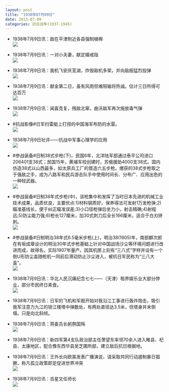 ```yaml
---
layout: post
title: "1938年07月09日"
date: 2013-07-09
categories: 抗日战争(1937-1945)
---
```


<meta name="referrer" content="no-referrer" />

- 1938年7月9日讯：敌在平津附近各县强制植棉 <br/><img src="https://ww2.sinaimg.cn/large/aca367d8jw1e6gypxx966j20660ozmyh.jpg" />

- 1938年7月9日讯：一对小夫妻，献定婚戒指 <br/><img src="https://ww2.sinaimg.cn/large/aca367d8jw1e6gwz1gpouj209p05tmxl.jpg" />

- 1938年7月9日讯：我机飞安庆芜湖，炸毁敌机多架，并向敌舰猛烈投弹 <br/><img src="https://ww3.sinaimg.cn/large/aca367d8jw1e6gti1vo0uj20c10mgaci.jpg" />

- 1938年7月9日讯：献金第二日，虽有风雨但难阻输将热诚。估计三日所得可达百万 <br/><img src="https://ww1.sinaimg.cn/large/aca367d8jw1e6grrfvu1xj20bi15b0v4.jpg" />

- 1938年7月9日讯：闻喜克复，残敌北窜。曲沃敌军再次施放毒气弹 <br/><img src="https://ww2.sinaimg.cn/large/aca367d8jw1e6gmk9irdkj205k0zuwg8.jpg" />

- #抗战影像#日军扫雷艇上打捞的中国海军布防的水雷。 <br/><img src="https://ww2.sinaimg.cn/large/aca367d8jw1e6gkuaryqqj20m80evdhm.jpg" />

- 1938年7月9日社评——抗战中军事心理学的应用 <br/><img src="https://ww4.sinaimg.cn/large/aca367d8jw1e6ghcxgp2fj20c10mltcj.jpg" />

- #参战装备#日制38式步枪(下)，民国6年，北洋陆军部通过泰平公司进口206401支38式；民国15年，黄埔军校创建时，苏俄援助4000支38式。国内仿造38式以山西最多，如太原兵工厂的晋造六五步枪。缴获的38式步枪取之于强敌之手，成为八路军和民兵游击队手中使用时间长、分布广、应用出色的一种轻武器。 <br/><img src="https://ww1.sinaimg.cn/large/aca367d8jw1e6gfx6s9okj20c119n40r.jpg" />

- #参战装备#日制38年式步枪(中)，该枪集中和发挥了当时日本先进的机械工业技术成果，品质优良，主要优点:1)材料钢质好，保养得法可发射1万发枪弹;2)瞄准基线长，便于纠正瞄准误差;3)小口径枪弹后坐力小，射击精确;4)射程远;5)防尘能力强;6)枪长127厘米，加30式刺刀后全长166厘米，适合于白刃拼刺。 <br/><img src="https://ww1.sinaimg.cn/large/aca367d8jw1e6gfru8jidj20c115x76m.jpg" />

- #参战装备#日制明治38年式6.5毫米步枪(上)，明治38(1905)年，南部麒次郎在有坂成章设计的明治30年式步枪基础上针对中国战场沙尘等环境问题进行改进而成，故得名，实际1907年量产。因其机匣上刻有“三八式”字样并设有一个倒U形防尘盖随枪机一同前后滑动防止沙尘进入，被抗日军民称为“三八大盖”。 <br/><img src="https://ww3.sinaimg.cn/large/aca367d8jw1e6gfn2ku88j20c10dowfp.jpg" />

- 1938年7月9日讯：华北人民沉痛纪念七七——（天津）租界娱乐业大部分停业，部分市民终日素食。 <br/><img src="https://ww1.sinaimg.cn/large/aca367d8jw1e6gdwe501fj208206bdgc.jpg" />

- 1938年7月9日讯：日军的飞机和军舰开始对我沿江工事进行轰炸炮击，吸引我军注意力九江的锁江楼塔中弹数处，有两处直径达3.5米，但塔身并末倒塌，只是向北斜倾。 

- 1938年7月9日讯：蒋委员长躬祭国殇 <br/><img src="https://ww3.sinaimg.cn/large/aca367d8jw1e6gc9p3xf7j209t0ck0u3.jpg" />

- 1938年7月9日讯：新四军第4支队政治部主任萧望东率领70余人进入睢县、杞县、太康地区，配合豫东西华县吴芝圃所部，建立敌后抗日根据地。 

- 1938年7月9日讯：王外长向欧美发表广播演说，请采取共同行动遏制暴日猖獗，称凡孤立政策即足促进世界冲突 <br/><img src="https://ww3.sinaimg.cn/large/aca367d8jw1e6g8tmywizj20c1171tcb.jpg" />

- 1938年7月9日讯：吉星文任师长 <br/><img src="https://ww4.sinaimg.cn/large/aca367d8jw1e6g70tfxvsj20c10lwq48.jpg" />

